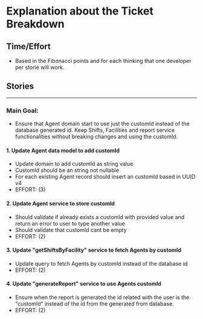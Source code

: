 # Explanation about the Ticket Breakdown

## Time/Effort
- Based in the Fibonacci points and for each thinking that one developer per storie will work.

## Stories
---
### Main Goal:
- Ensure that Agent domain start to use just the customId instead of the database generated id. Keep Shifts, Facilities and report service functionalities without breaking changes and using the customId.

#### 1. Update Agent data model to add customId
  - Update domain to add customId as string value
  - CustomId should be an string not nullable
  - For each existing Agent record should insert an customId based in UUID v4
  - EFFORT: (3)
#### 2. Update Agent service to store customId
  - Should validate if already exists a customId with provided value and return an error to user to type another value
  - Should validate that customId cant be empty
  - EFFORT: (2)
#### 3. Update "getShiftsByFacility" service to fetch Agents by customId
  - Update query to fetch Agents by customId instead of the database id
  - EFFORT: (2)
#### 4. Update "generateReport" service to use Agents customId
  - Ensure when the report is generated the id related with the user is the "customId" instead of the id from the generated from database.
  - EFFORT: (2)